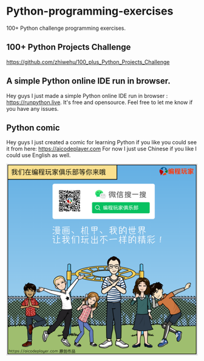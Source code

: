 # Python-programming-exercises

100+ Python challenge programming exercises.

## 100+ Python Projects Challenge 

https://github.com/zhiwehu/100_plus_Python_Projects_Challenge

## A simple Python online IDE run in browser.

Hey guys I just made a simple Python online IDE run in browser : https://runpython.live. It's free and opensource. Feel free to let me know if you have any issues.

## Python comic

Hey guys I just created a comic for learning Python if you like you could see it from here: https://aicodeplayer.com
For now I just use Chinese if you like I could use English as well.

![Python Comic](https://github.com/zhiwehu/Python-programming-exercises/blob/master/comic.png?raw=true)
